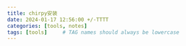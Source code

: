 ```yaml
---
title: chirpy安装
date: 2024-01-17 12:56:00 +/-TTTT
categories: [tools, notes]
tags: [tools]     # TAG names should always be lowercase
---
```

